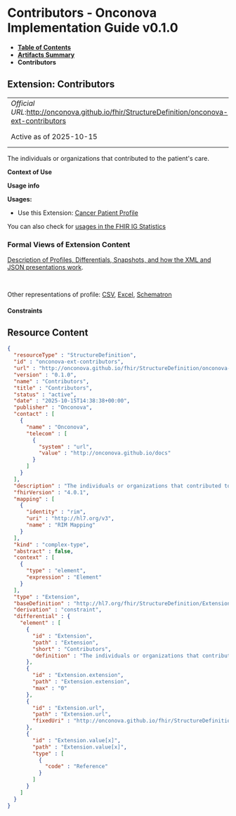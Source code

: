 # Contributors - Onconova Implementation Guide v0.1.0

* [**Table of Contents**](toc.md)
* [**Artifacts Summary**](artifacts.md)
* **Contributors**

## Extension: Contributors 

| | |
| :--- | :--- |
| *Official URL*:http://onconova.github.io/fhir/StructureDefinition/onconova-ext-contributors | *Version*:0.1.0 |
| Active as of 2025-10-15 | *Computable Name*:Contributors |

The individuals or organizations that contributed to the patient's care.

**Context of Use**

**Usage info**

**Usages:**

* Use this Extension: [Cancer Patient Profile](StructureDefinition-onconova-cancer-patient.md)

You can also check for [usages in the FHIR IG Statistics](https://packages2.fhir.org/xig/onconova.fhir|current/StructureDefinition/onconova-ext-contributors)

### Formal Views of Extension Content

 [Description of Profiles, Differentials, Snapshots, and how the XML and JSON presentations work](http://build.fhir.org/ig/FHIR/ig-guidance/readingIgs.html#structure-definitions). 

 

Other representations of profile: [CSV](StructureDefinition-onconova-ext-contributors.csv), [Excel](StructureDefinition-onconova-ext-contributors.xlsx), [Schematron](StructureDefinition-onconova-ext-contributors.sch) 

#### Constraints



## Resource Content

```json
{
  "resourceType" : "StructureDefinition",
  "id" : "onconova-ext-contributors",
  "url" : "http://onconova.github.io/fhir/StructureDefinition/onconova-ext-contributors",
  "version" : "0.1.0",
  "name" : "Contributors",
  "title" : "Contributors",
  "status" : "active",
  "date" : "2025-10-15T14:38:38+00:00",
  "publisher" : "Onconova",
  "contact" : [
    {
      "name" : "Onconova",
      "telecom" : [
        {
          "system" : "url",
          "value" : "http://onconova.github.io/docs"
        }
      ]
    }
  ],
  "description" : "The individuals or organizations that contributed to the patient's care.",
  "fhirVersion" : "4.0.1",
  "mapping" : [
    {
      "identity" : "rim",
      "uri" : "http://hl7.org/v3",
      "name" : "RIM Mapping"
    }
  ],
  "kind" : "complex-type",
  "abstract" : false,
  "context" : [
    {
      "type" : "element",
      "expression" : "Element"
    }
  ],
  "type" : "Extension",
  "baseDefinition" : "http://hl7.org/fhir/StructureDefinition/Extension|4.0.1",
  "derivation" : "constraint",
  "differential" : {
    "element" : [
      {
        "id" : "Extension",
        "path" : "Extension",
        "short" : "Contributors",
        "definition" : "The individuals or organizations that contributed to the patient's care."
      },
      {
        "id" : "Extension.extension",
        "path" : "Extension.extension",
        "max" : "0"
      },
      {
        "id" : "Extension.url",
        "path" : "Extension.url",
        "fixedUri" : "http://onconova.github.io/fhir/StructureDefinition/onconova-ext-contributors"
      },
      {
        "id" : "Extension.value[x]",
        "path" : "Extension.value[x]",
        "type" : [
          {
            "code" : "Reference"
          }
        ]
      }
    ]
  }
}

```
